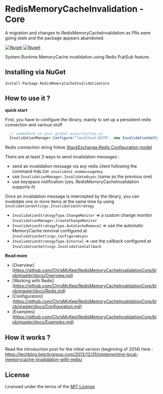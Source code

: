 RedisMemoryCacheInvalidation - Core
============================

A migration and changes to RedisMemoryCacheInvalidation as PRs were going stale and the package appears abandoned.

[![Nuget](https://img.shields.io/nuget/dt/RedisMemoryCacheInvalidationCore.svg)](http://nuget.org/packages/RedisMemoryCacheInvalidationCore)
[![Nuget](https://img.shields.io/nuget/v/RedisMemoryCacheInvalidationCore.svg)](http://nuget.org/packages/RedisMemoryCacheInvalidationCore)

System.Runtime.MemoryCache invalidation using Redis PubSub feature.


Installing via NuGet
---
```
Install-Package RedisMemoryCacheInvalidationCore
```


How to use it ?
---

__quick start__


First, you have to configure the library, mainly to set up a persistent redis connection and various stuff
```csharp
  // somewhere in your global.asax/startup.cs
  InvalidationManager.Configure("localhost:6379", new InvalidationSettings());
```
Redis connection string follow [StackExchange.Redis Configuration model](https://github.com/StackExchange/StackExchange.Redis/blob/master/Docs/Configuration.md)

There are at least 3 ways to send invalidation messages :
- send an invalidation message via any redis client following the command `PUBLISH invalidate onemessagekey`
- use `InvalidationManager.InvalidateAsync` (same as the previous one)
- use keyspace notification (yes, RedisMemoryCacheInvalidation supports it)

Once an invalidation message is intercepted by the library, you can invalidate one or more items at the same time by using `InvalidationSettings.InvalidationStrategy`
- `InvalidationStrategyType.ChangeMonitor` => a custom change monitor `InvalidationManager.CreateChangeMonitor`
- `InvalidationStrategyType.AutoCacheRemoval` => use the automatic MemoryCache removal configured at `InvalidationSettings.ConfigureAsync`
- `InvalidationStrategyType.External` => use the callback configured at `InvalidationSettings.InvalidationCallback`

__Read more__
- [Overview] (https://github.com/ChrisMcKee/RedisMemoryCacheInvalidationCore/blob/master/docs/Overview.md)
- [Working with Redis] (https://github.com/ChrisMcKee/RedisMemoryCacheInvalidationCore/blob/master/docs/Redis.md)
- [Configuration] (https://github.com/ChrisMcKee/RedisMemoryCacheInvalidationCore/blob/master/docs/Configuration.md)
- [Examples] (https://github.com/ChrisMcKee/RedisMemoryCacheInvalidationCore/blob/master/docs/Examples.md)

How it works ?
---
Read the introduction post for the initial version (beginning of 2014) here : https://techblog.betclicgroup.com/2013/12/31/implementing-local-memorycache-invalidation-with-redis/

License
---
Licensed under the terms of the [MIT License](http://opensource.org/licenses/MIT)


